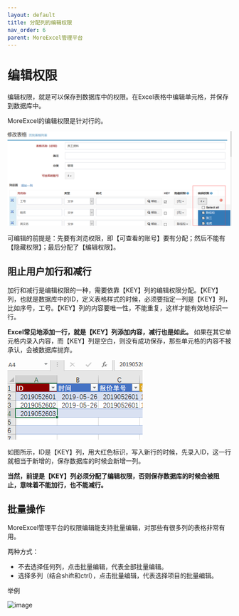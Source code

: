 ```yaml
---
layout: default
title: 分配列的编辑权限
nav_order: 6
parent: MoreExcel管理平台
---
```



# 编辑权限

编辑权限，就是可以保存到数据库中的权限。在Excel表格中编辑单元格，并保存到数据库中。

MoreExcel的编辑权限是针对行的。
 
![image](images/image029.png)

可编辑的前提是：先要有浏览权限，即【可查看的账号】要有分配；然后不能有【隐藏权限】；最后分配了【编辑权限】。

## 阻止用户加行和减行

加行和减行是编辑权限的一种，需要依靠【KEY】列的编辑权限分配。【KEY】列，也就是数据库中的ID，定义表格样式的时候，必须要指定一列是【KEY】列，比如序号，工号。【KEY】列的内容要唯一性，不能重复，这样才能有效地标识一行。

**Excel常见地添加一行，就是【KEY】列添加内容，减行也是如此。** 如果在其它单元格内录入内容，而【KEY】列是空白，则没有成功保存，那些单元格的内容不被承认，会被数据库抛弃。

![image](images/image030.png)
 
如图所示，ID是【KEY】列，用大红色标识，写入新行的时候，先录入ID，这一行就相当于新增的，保存数据库的时候会新增一列。

**当然，前提是【KEY】列必须分配了编辑权限，否则保存数据库的时候会被阻止，意味着不能加行，也不能减行。**

## 批量操作

MoreExcel管理平台的权限编辑能支持批量编辑，对那些有很多列的表格非常有用。

两种方式：
- 不去选择任何列，点击批量编辑，代表全部批量编辑。
- 选择多列（结合shift和ctrl），点击批量编辑，代表选择项目的批量编辑。

举例

![image](images/img2019080802u.gif)
